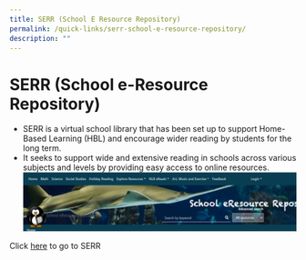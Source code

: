 ```yaml
---
title: SERR (School E Resource Repository)
permalink: /quick-links/serr-school-e-resource-repository/
description: ""
---
```

# SERR (School e-Resource Repository)

* SERR is a virtual school library that has been set up to support Home-Based Learning (HBL) and encourage wider reading by students for the long term.
* It seeks to support wide and extensive reading in schools across various subjects and levels by providing easy access to online resources.
![](/images/serr.png)

Click [here](https://schoolibrary.moe.edu.sg/eresourcespri/cgi-bin/spydus.exe/MSGTRN/WPAC/HOME) to go to SERR